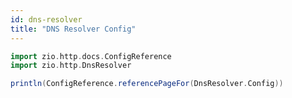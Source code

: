 ```yaml
---
id: dns-resolver
title: "DNS Resolver Config"
---
```


```scala mdoc:passthrough
import zio.http.docs.ConfigReference
import zio.http.DnsResolver

println(ConfigReference.referencePageFor(DnsResolver.Config))
```